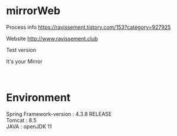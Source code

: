 # mirrorWeb


Process info
https://ravissement.tistory.com/153?category=927925


Website
http://www.ravissement.club

Test version


It's your Mirror<br>
<br>
<br>





# Environment
Spring Framework-version : 4.3.8 RELEASE <br>
Tomcat : 8.5 <br>
JAVA : openJDK 11 <br>
